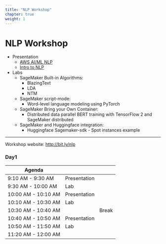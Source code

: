 ```yaml
---
title: "NLP Workshop"
chapter: true
weight: 1
---
```


# NLP Workshop

* Presentation 
	* [AWS AI/ML NLP](resources/AWS_AIML-NLP.pptx)
	* [Intro to NLP](../resources/NLP_Introduction.pptx)
* Labs
	* SageMaker Built-in Algorithms:
		* BlazingText
		* LDA
		* NTM
	* SageMaker script-mode:
		* Word-level language modeling using PyTorch
	* SageMaker Bring your Own Container:
		* Distributed data parallel BERT training with TensorFlow 2 and SageMaker distributed
	* SageMaker and Huggingface integration:
		* Huggingface Sagemaker-sdk - Spot instances example



----


Workshop website: http://bit.ly/nlp



### Day1
| Agenda               |              |                                    |
|----------------------|--------------|------------------------------------|
| 9:10 AM \- 9:30 AM   | Presentation |  |
| 9:30 AM \- 10:00 AM  | Lab          |                      |
| 10:00 AM \- 10:10 AM | Presentation |                |
| 10:10 AM \- 10:30 AM | Lab          |                |
| 10:30 AM \- 10:40 AM |              | Break                              |
| 10:40 AM \- 10:50 AM | Presentation |                    |
| 10:50 AM \- 11:50 AM | Lab          |                    |
| 11:20 AM \- 12:00 AM |              |                      |